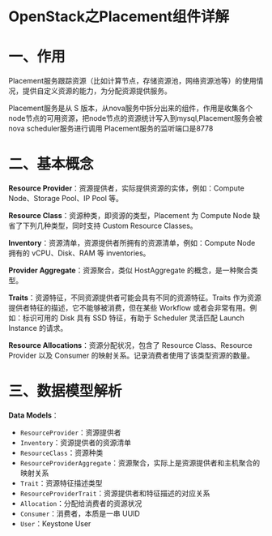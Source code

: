 # OpenStack之Placement组件详解

# 一、作用

Placement服务跟踪资源（比如计算节点，存储资源池，网络资源池等）的使用情况，提供自定义资源的能力，为分配资源提供服务。

Placement服务是从 S 版本，从nova服务中拆分出来的组件，作用是收集各个node节点的可用资源，把node节点的资源统计写入到mysql,Placement服务会被nova scheduler服务进行调用 Placement服务的监听端口是8778

# 二、基本概念

**Resource Provider**：资源提供者，实际提供资源的实体，例如：Compute Node、Storage Pool、IP Pool 等。

**Resource Class**：资源种类，即资源的类型，Placement 为 Compute Node 缺省了下列几种类型，同时支持 Custom Resource Classes。

**Inventory**：资源清单，资源提供者所拥有的资源清单，例如：Compute Node 拥有的 vCPU、Disk、RAM 等 inventories。

**Provider Aggregate**：资源聚合，类似 HostAggregate 的概念，是一种聚合类型。

**Traits**：资源特征，不同资源提供者可能会具有不同的资源特征。Traits 作为资源提供者特征的描述，它不能够被消费，但在某些 Workflow 或者会非常有用。例如：标识可用的 Disk 具有 SSD 特征，有助于 Scheduler 灵活匹配 Launch Instance 的请求。

**Resource Allocations**：资源分配状况，包含了 Resource Class、Resource Provider 以及 Consumer 的映射关系。记录消费者使用了该类型资源的数量。

# 三、数据模型解析

**Data Models**：

- `ResourceProvider`：资源提供者
- `Inventory`：资源提供者的资源清单
- `ResourceClass`：资源种类
- `ResourceProviderAggregate`：资源聚合，实际上是资源提供者和主机聚合的映射关系
- `Trait`：资源特征描述类型
- `ResourceProviderTrait`：资源提供者和特征描述的对应关系
- `Allocation`：分配给消费者的资源状况
- `Consumer`：消费者，本质是一串 UUID
- `User`：Keystone User
